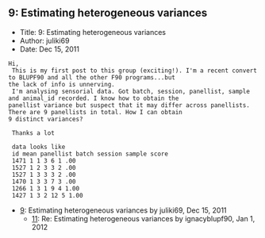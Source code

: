## 9: Estimating heterogeneous variances

- Title: 9: Estimating heterogeneous variances
- Author: juliki69
- Date: Dec 15, 2011

```
Hi,
 This is my first post to this group (exciting!). I'm a recent convert to BLUPF90 and all the other F90 programs...but
the lack of info is unnerving.
 I'm analysing sensorial data. Got batch, session, panellist, sample and animal_id recorded. I know how to obtain the
panellist variance but suspect that it may differ across panellists. There are 9 panellists in total. How I can obtain
9 distinct variances?

 Thanks a lot

 data looks like
 id mean panellist batch session sample score
 1471 1 1 3 6 1 .00
 1527 1 2 3 3 2 .00
 1527 1 3 3 3 2 .00
 1470 1 3 3 7 3 .00
 1266 1 3 1 9 4 1.00
 1427 1 3 2 12 5 1.00
```

- [9](0009.md): Estimating heterogeneous variances by juliki69, Dec 15, 2011
    - [11](0011.md): Re: Estimating heterogeneous variances by ignacyblupf90, Jan 1, 2012
